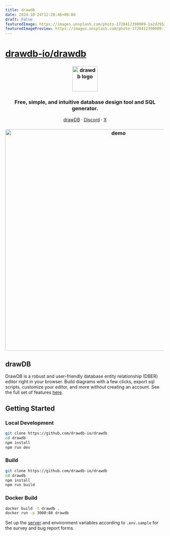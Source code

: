 ```yaml
---
title: drawdb
date: 2024-10-24T12:20:46+08:00
draft: False
featuredImage: https://images.unsplash.com/photo-1728412390009-1a2d295230dc?ixid=M3w0NjAwMjJ8MHwxfHJhbmRvbXx8fHx8fHx8fDE3Mjk3NDM1NzV8&ixlib=rb-4.0.3
featuredImagePreview: https://images.unsplash.com/photo-1728412390009-1a2d295230dc?ixid=M3w0NjAwMjJ8MHwxfHJhbmRvbXx8fHx8fHx8fDE3Mjk3NDM1NzV8&ixlib=rb-4.0.3
---
```


# [drawdb-io/drawdb](https://github.com/drawdb-io/drawdb)

<h3 align="center">
    <img width="80" alt="drawdb logo" src="./src/assets/icon-dark.png">
</h3>

<h3 align="center">Free, simple, and intuitive database design tool and SQL generator.</h3>

<p align="center">
    <a href="https://drawdb.app/">drawDB</a>
    ·  
    <a href="https://discord.gg/BrjZgNrmR6">Discord</a>
    ·  
    <a href="https://x.com/drawDB_">X</a>
</p>

<h3 align="center"><img width="700" style="border-radius:5px;" alt="demo" src="drawdb.gif"></h3>

## drawDB

DrawDB is a robust and user-friendly database entity relationship (DBER) editor right in your browser. Build diagrams with a few clicks, export sql scripts, customize your editor, and more without creating an account. See the full set of features [here](https://drawdb.app/).

## Getting Started

### Local Development

```bash
git clone https://github.com/drawdb-io/drawdb
cd drawdb
npm install
npm run dev
```

### Build

```bash
git clone https://github.com/drawdb-io/drawdb
cd drawdb
npm install
npm run build
```

### Docker Build

```bash
docker build -t drawdb .
docker run -p 3000:80 drawdb
```

Set up the [server](https://github.com/drawdb-io/drawdb-server) and environment variables according to `.env.sample` for the survey and bug report forms.
